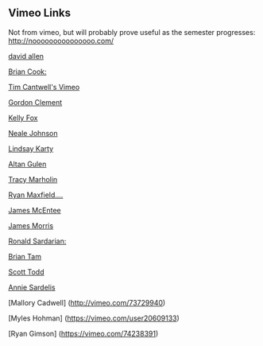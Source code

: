 ## Vimeo Links

Not from vimeo, but will probably prove useful as the semester progresses:  
http://nooooooooooooooo.com/

[david allen](https://vimeo.com/user5093137)

[Brian Cook:](https://vimeo.com/73320793)

[Tim Cantwell's Vimeo](https://vimeo.com/user20463132/videos)

[Gordon Clement](https://vimeo.com/album/2514828)

[Kelly Fox](https://vimeo.com/73354144)

[Neale Johnson](https://vimeo.com/73711933)

[Lindsay Karty](https://vimeo.com/73384172)

[Altan Gulen](https://vimeo.com/73438674)

[Tracy Marholin](https://vimeo.com/73646656)

[Ryan Maxfield....](https://vimeo.com/73252582)

[James McEntee](https://vimeo.com/73667951)

[James Morris](https://vimeo.com/73273316)

[Ronald Sardarian:](https://vimeo.com/user17630005)

[Brian Tam](https://vimeo.com/73272787)

[Scott Todd](https://vimeo.com/73277576)

[Annie Sardelis](https://vimeo.com/73711111)

[Mallory Cadwell] (http://vimeo.com/73729940)

[Myles Hohman] (https://vimeo.com/user20609133)

[Ryan Gimson] (https://vimeo.com/74238391)